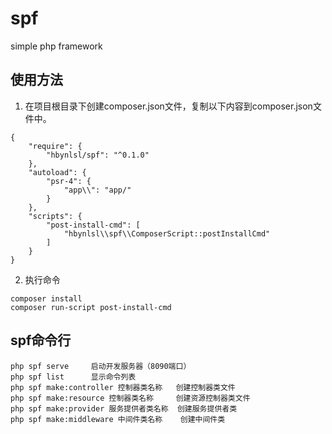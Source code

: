 # spf

simple php framework

## 使用方法

1. 在项目根目录下创建composer.json文件，复制以下内容到composer.json文件中。

```
{
    "require": {
        "hbynlsl/spf": "^0.1.0"
    },
    "autoload": {
        "psr-4": {
            "app\\": "app/"
        }
    },
    "scripts": {
        "post-install-cmd": [
            "hbynlsl\\spf\\ComposerScript::postInstallCmd"
        ]
    }
}
```

2. 执行命令

```
composer install 
composer run-script post-install-cmd
```

## spf命令行

```
php spf serve     启动开发服务器（8090端口）
php spf list      显示命令列表
php spf make:controller 控制器类名称   创建控制器类文件
php spf make:resource 控制器类名称     创建资源控制器类文件
php spf make:provider 服务提供者类名称  创建服务提供者类
php spf make:middleware 中间件类名称    创建中间件类
```

